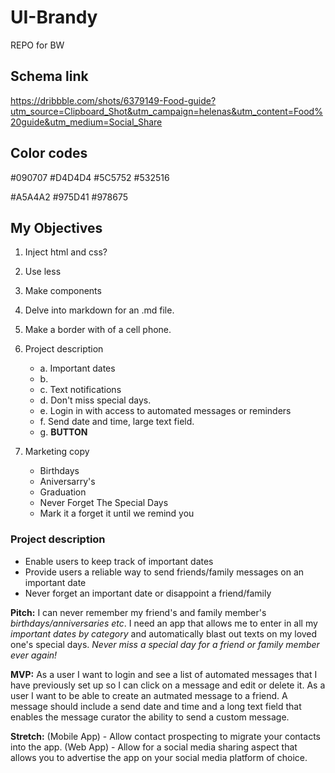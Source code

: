 # UI-Brandy
REPO for BW

## Schema link
https://dribbble.com/shots/6379149-Food-guide?utm_source=Clipboard_Shot&utm_campaign=helenas&utm_content=Food%20guide&utm_medium=Social_Share


## Color codes
#090707 	#D4D4D4 	#5C5752 	#532516

#A5A4A2 	#975D41 	#978675


## My Objectives
1. Inject html and css?
2. Use less
3. Make components
4. Delve into markdown for an .md file. 
5. Make a border with of a cell phone. 
7. Project description 
	* a. Important dates
	* b. 
	* c. Text notifications
	* d. Don't miss special days. 
	* e. Login in with access to automated messages or reminders
	* f. Send date and time, large text field. 
	* g. **BUTTON**

8. Marketing copy
	* Birthdays
	* Aniversarry's 
	* Graduation
	* Never Forget The Special Days
	* Mark it a forget it until we remind you

### Project description
* Enable users to keep track of important dates
* Provide users a reliable way to send friends/family messages on an important date
* Never forget an important date or disappoint a friend/family

**Pitch:** I can never remember my friend's and family member's *birthdays/anniversaries etc*. I need an app that allows me to enter in all my *important dates by category* and automatically blast out texts on my loved one's special days. *Never miss a special day for a friend or family member ever again!*

**MVP:** As a user I want to login and see a list of automated messages that I have previously set up so I can click on a message and edit or delete it. As a user I want to be able to create an autmated message to a friend. A message should include a send date and time and a long text field that enables the message curator the ability to send a custom message.

**Stretch:** (Mobile App) - Allow contact prospecting to migrate your contacts into the app. (Web App) - Allow for a social media sharing aspect that allows you to advertise the app on your social media platform of choice.